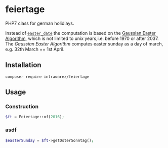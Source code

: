 # feiertage

PHP7 class for german holidiays.

Instead of [```easter_date```](http://php.net/manual/en/function.easter-date.php) the computation is based on the [Gaussian Easter Algorithm](https://de.wikipedia.org/wiki/Gau%C3%9Fsche_Osterformel), which is not limited to unix years,i.e. before 1970 or after 2037. 
The *Gaussian Easter Algorithm* computes easter sunday as a day of march, e.g. 32th March == 1st April.

## Installation

```
composer require intrawarez/feiertage
```

## Usage

### Construction


```php
$ft = Feiertage::of(2016);

```

### asdf

```php
$easterSunday = $ft->getOsterSonntag();
```